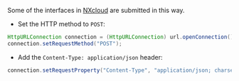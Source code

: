 Some of the interfaces in [NXcloud](https://www.nxcloud.com) are submitted in this way.

* Set the HTTP method to `POST`:
```java
HttpURLConnection connection = (HttpURLConnection) url.openConnection();
connection.setRequestMethod("POST");
```

* Add the `Content-Type: application/json` header:
```java
connection.setRequestProperty("Content-Type", "application/json; charset=UTF-8");
```